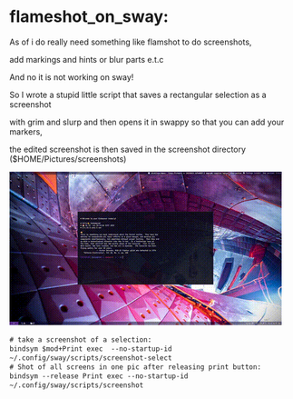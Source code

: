 # flameshot_on_sway:
As of i do really need something like flamshot to do screenshots,

add markings and hints or blur parts e.t.c

And no it is not working on sway!


So I wrote a stupid little script that saves a rectangular selection as a screenshot 

with grim and slurp and then opens it in swappy so that you can add your markers, 

the edited screenshot is then saved in the screenshot directory ($HOME/Pictures/screenshots)


![animation](https://raw.githubusercontent.com/killajoe/sway_tools/refs/heads/main/flameshot_on_sway/screenshot-flamshotalike.gif)

``` 
# take a screenshot of a selection:
bindsym $mod+Print exec  --no-startup-id ~/.config/sway/scripts/screenshot-select
# Shot of all screens in one pic after releasing print button:
bindsym --release Print exec --no-startup-id ~/.config/sway/scripts/screenshot
```
